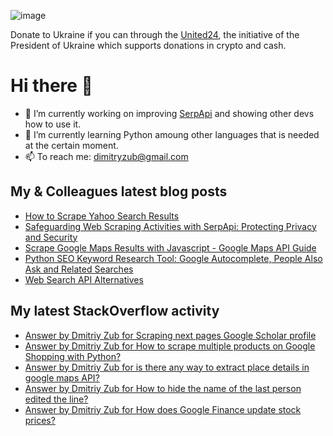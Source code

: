 ![image](https://user-images.githubusercontent.com/78694043/173765763-2ac383da-2612-45c3-b7fc-819728ab8c0d.png)

Donate to Ukraine if you can through the [United24](https://u24.gov.ua/), the initiative of the President of Ukraine which supports donations in crypto and cash.

# Hi there 👋

- 🔭 I’m currently working on improving [SerpApi](https://github.com/serpapi) and showing other devs how to use it.
- 🌱 I’m currently learning Python amoung other languages that is needed at the certain moment.
- 📫 To reach me: dimitryzub@gmail.com


## My & Сolleagues latest blog posts
<!-- BLOG-POST-LIST:START -->
- [How to Scrape Yahoo Search Results](https://serpapi.com/blog/how-to-scrape-yahoo-search-results/)
- [Safeguarding Web Scraping Activities with SerpApi: Protecting Privacy and Security](https://serpapi.com/blog/safeguarding-web-scraping-activities-with-serpapi-protecting-privacy-and-security/)
- [Scrape Google Maps Results with Javascript - Google Maps API Guide](https://serpapi.com/blog/scrape-google-maps-results-with-javascript-google-maps-api-guide/)
- [Python SEO Keyword Research Tool: Google Autocomplete, People Also Ask and Related Searches](https://serpapi.com/blog/python-seo-keyword-research-tool/)
- [Web Search API Alternatives](https://serpapi.com/blog/web-search-api/)
<!-- BLOG-POST-LIST:END -->

## My latest StackOverflow activity
<!-- STACKOVERFLOW:START -->
- [Answer by Dmitriy Zub for Scraping next pages Google Scholar profile](https://stackoverflow.com/questions/75879886/scraping-next-pages-google-scholar-profile/75916554#75916554)
- [Answer by Dmitriy Zub for How to scrape multiple products on Google Shopping with Python?](https://stackoverflow.com/questions/69606777/how-to-scrape-multiple-products-on-google-shopping-with-python/75742092#75742092)
- [Answer by Dmitriy Zub for is there any way to extract place details in google maps API?](https://stackoverflow.com/questions/74600323/is-there-any-way-to-extract-place-details-in-google-maps-api/74713933#74713933)
- [Answer by Dmitriy Zub for How to hide the name of the last person edited the line?](https://stackoverflow.com/questions/74258777/how-to-hide-the-name-of-the-last-person-edited-the-line/74261357#74261357)
- [Answer by Dmitriy Zub for How does Google Finance update stock prices?](https://stackoverflow.com/questions/16485511/how-does-google-finance-update-stock-prices/74042072#74042072)
<!-- STACKOVERFLOW:END -->
